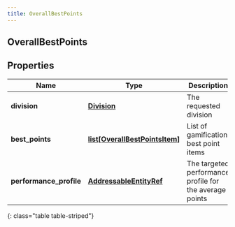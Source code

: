 ```yaml
---
title: OverallBestPoints
---
```

## OverallBestPoints

## Properties

|Name | Type | Description | Notes|
|------------ | ------------- | ------------- | -------------|
| **division** | [**Division**](Division.html) | The requested division | [optional] |
| **best_points** | [**list[OverallBestPointsItem]**](OverallBestPointsItem.html) | List of gamification best point items | [optional] |
| **performance_profile** | [**AddressableEntityRef**](AddressableEntityRef.html) | The targeted performance profile for the average points | [optional] |
{: class="table table-striped"}


